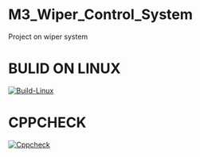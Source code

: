 # M3_Wiper_Control_System
Project on wiper system

# BULID ON LINUX
[![Build-Linux](https://github.com/Anisha2301/M3_Wiper_Control_System/actions/workflows/Build-Linux.yml/badge.svg)](https://github.com/Anisha2301/M3_Wiper_Control_System/actions/workflows/Build-Linux.yml)

# CPPCHECK
[![Cppcheck](https://github.com/Anisha2301/M3_Wiper_Control_System/actions/workflows/Cppcheck%20.yml/badge.svg)](https://github.com/Anisha2301/M3_Wiper_Control_System/actions/workflows/Cppcheck%20.yml)
